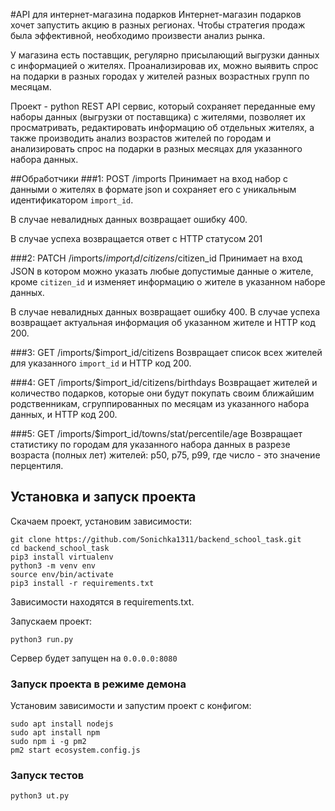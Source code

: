 #API для интернет-магазина подарков
Интернет-магазин подарков хочет запустить акцию в разных регионах. 
Чтобы стратегия продаж была эффективной, необходимо произвести 
анализ рынка.

У магазина есть поставщик, регулярно присылающий выгрузки 
данных с информацией о жителях. Проанализировав их, 
можно выявить спрос на подарки в разных городах у 
жителей разных возрастных групп по месяцам.

Проект - python REST API сервис, который сохраняет переданные 
ему наборы данных (выгрузки от поставщика) c жителями, 
позволяет их просматривать, редактировать информацию об 
отдельных жителях, а также производить анализ возрастов жителей 
по городам и анализировать спрос на подарки в разных 
месяцах для указанного набора данных.

##Обработчики
###1: POST /imports
Принимает на вход набор с данными о жителях в формате json 
и сохраняет его с уникальным идентификатором `import_id`.

В случае невалидных данных возвращает ошибку 400.

В случае успеха возвращается ответ с HTTP статусом 201 

###2: PATCH /imports/$import_id/citizens/$citizen_id
Принимает на вход JSON в котором можно указать любые допустимые 
данные о жителе, кроме `citizen_id` и изменяет информацию о 
жителе в указанном наборе данных. 

В случае невалидных данных возвращает ошибку 400.
В случае успеха возвращает актуальная информация об указанном 
жителе и HTTP код 200.

###3: GET /imports/$import_id/citizens
Возвращает список всех жителей для указанного `import_id` и HTTP код 200.

###4: GET /imports/$import_id/citizens/birthdays
Возвращает жителей и количество подарков, которые они будут 
покупать своим ближайшим родственникам, 
сгруппированных по месяцам из указанного набора данных, и HTTP код 200.

###5: GET /imports/$import_id/towns/stat/percentile/age
Возвращает статистику по городам для указанного набора 
данных в разрезе возраста (полных лет) жителей: 
p50, p75, p99, где число - это значение перцентиля.

## Установка и запуск проекта
Скачаем проект, установим зависимости:
```
git clone https://github.com/Sonichka1311/backend_school_task.git
cd backend_school_task
pip3 install virtualenv
python3 -m venv env
source env/bin/activate
pip3 install -r requirements.txt
```

Зависимости находятся в requirements.txt.

Запускаем проект:
```
python3 run.py
```

Сервер будет запущен на ```0.0.0.0:8080```

### Запуск проекта в режиме демона
Установим зависимости и запустим проект с конфигом:
```
sudo apt install nodejs
sudo apt install npm
sudo npm i -g pm2
pm2 start ecosystem.config.js
```

### Запуск тестов
```
python3 ut.py
```
